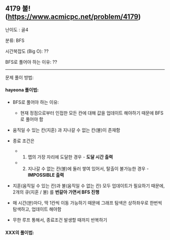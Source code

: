 ## 4179 불! (https://www.acmicpc.net/problem/4179)

난이도 : 골4

분류: BFS 

시간복잡도 (Big O):  ??

BFS로 풀어야 하는 이유: ??

---

문제 풀이 방법:

#### hayeona 풀이법:

- BFS로 풀어야 하는 이유:

  - 현재 정점으로부터 인접한 모든 칸에 대해 값을 업데이트 해야하기 때문에 BFS로 풀어야 함

    

- 움직일 수 있는 칸(지훈) 과 지나갈 수 없는 칸(불)이 존재함 

- 종료 조건은

  - 1) 맵의 가장 자리에 도달한 경우 - **도달 시간 출력**
  - 2) 지나갈 수 없는 칸(불)에 둘러 쌓여 있어서, 탈출이 불가능한 경우 - **IMPOSSIBLE 출력**

- 지훈(움직일 수 있는 칸)과 불(움직일 수 없는 칸) 모두 업데이트가 필요하기 때문에, 2개의 큐(지훈 / 불) 를 **번갈아 가면서 BFS 진행**
- 매 시간(분)마다, 딱 1칸씩 이동 가능하기 때문에 그래프 탐색은 상하좌우로 한번씩 탐색하고, 업데이트 해야함
- 무한 루프 통해서, 종료조건 발생할 때까지 반복하기



#### XXX의 풀이법:



